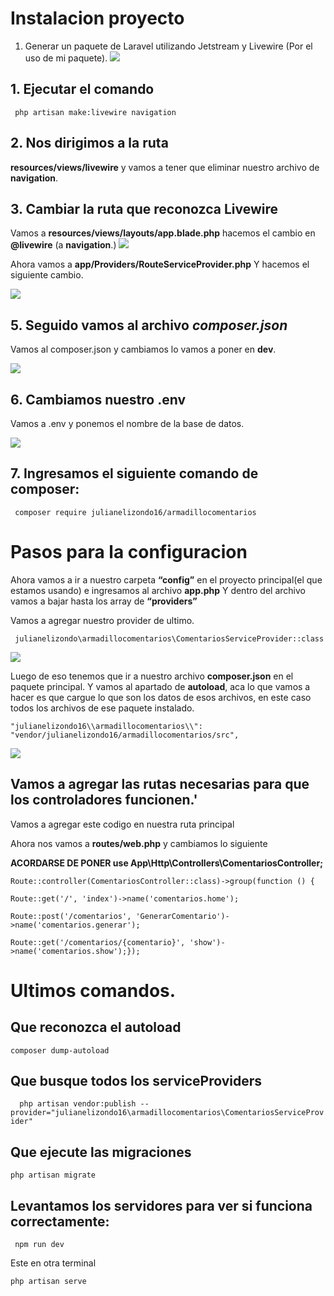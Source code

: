 # Instalacion proyecto

1. Generar un paquete de Laravel utilizando Jetstream y Livewire (Por el uso de mi paquete).
   ![](https://i.ibb.co/Lx9bZFy/imagen-2023-11-20-094038853.png)

## 1. Ejecutar el comando

` php artisan make:livewire navigation`

## 2. Nos dirigimos a la ruta

**resources/views/livewire**
y vamos a tener que eliminar nuestro archivo de **navigation**.

## 3. Cambiar la ruta que reconozca Livewire

Vamos a **resources/views/layouts/app.blade.php** hacemos el cambio en **@livewire** (a **navigation**.)
![](https://i.ibb.co/hLGFKYH/image.png)

Ahora vamos a **app/Providers/RouteServiceProvider.php** Y hacemos el siguiente cambio.

![](https://i.ibb.co/9NHCJVG/image.png)

## 5. Seguido vamos al archivo _composer.json_

Vamos al composer.json y cambiamos lo vamos a poner en **dev**.

![](https://i.ibb.co/YZWbrz9/Captura-de-pantalla-2023-11-20-094439.png)

## 6. Cambiamos nuestro **.env**

Vamos a .env y ponemos el nombre de la base de datos.

![](https://i.ibb.co/31yMX7z/image.png)

## 7. Ingresamos el siguiente comando de composer:

` composer require julianelizondo16/armadillocomentarios`

# Pasos para la configuracion

Ahora vamos a ir a nuestro carpeta **“config”** en el proyecto principal(el que estamos
usando) e ingresamos al archivo **app.php** Y dentro del archivo vamos a bajar hasta los
array de **“providers”**

Vamos a agregar nuestro provider de ultimo.

` julianelizondo\armadillocomentarios\ComentariosServiceProvider::class`

![](https://i.ibb.co/stxFgdY/image.png)

Luego de eso tenemos que ir a nuestro archivo **composer.json** en el paquete principal. Y
vamos al apartado de **autoload**, aca lo que vamos a hacer es que cargue lo que son los
datos de esos archivos, en este caso todos los archivos de ese paquete instalado.

`"julianelizondo16\\armadillocomentarios\\": "vendor/julianelizondo16/armadillocomentarios/src",`

![](https://i.ibb.co/3FryTm7/image.png)

## Vamos a agregar las rutas necesarias para que los controladores funcionen.'

Vamos a agregar este codigo en nuestra ruta principal

Ahora nos vamos a **routes/web.php** y cambiamos lo siguiente

**ACORDARSE DE PONER
use App\Http\Controllers\ComentariosController;**

    Route::controller(ComentariosController::class)->group(function () {

    Route::get('/', 'index')->name('comentarios.home');

    Route::post('/comentarios', 'GenerarComentario')->name('comentarios.generar');

    Route::get('/comentarios/{comentario}', 'show')->name('comentarios.show');});

# Ultimos comandos.

## Que reconozca el autoload

`composer dump-autoload `

## Que busque todos los serviceProviders

`  php artisan vendor:publish --provider="julianelizondo16\armadillocomentarios\ComentariosServiceProvider"`

## Que ejecute las migraciones

`php artisan migrate`

## Levantamos los servidores para ver si funciona correctamente:

` npm run dev`

Este en otra terminal

`php artisan serve`

